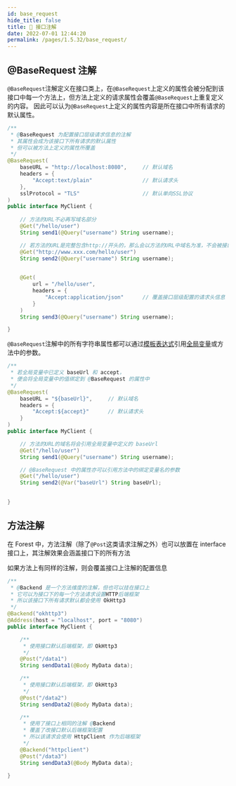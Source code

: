 ```yaml
---
id: base_request
hide_title: false
title: 🧁 接口注解
date: 2022-07-01 12:44:20
permalink: /pages/1.5.32/base_request/
---
```


## @BaseRequest 注解

`@BaseRequest`注解定义在接口类上，在`@BaseRequest`上定义的属性会被分配到该接口中每一个方法上，但方法上定义的请求属性会覆盖`@BaseRequest`上重复定义的内容。
因此可以认为`@BaseRequest`上定义的属性内容是所在接口中所有请求的默认属性。


```java
/**
 * @BaseRequest 为配置接口层级请求信息的注解
 * 其属性会成为该接口下所有请求的默认属性
 * 但可以被方法上定义的属性所覆盖
 */
@BaseRequest(
    baseURL = "http://localhost:8080",     // 默认域名
    headers = {
        "Accept:text/plain"                // 默认请求头
    },
    sslProtocol = "TLS"                    // 默认单向SSL协议
)
public interface MyClient {
  
    // 方法的URL不必再写域名部分
    @Get("/hello/user")
    String send1(@Query("username") String username);

    // 若方法的URL是完整包含http://开头的，那么会以方法的URL中域名为准，不会被接口层级中的baseURL属性覆盖
    @Get("http://www.xxx.com/hello/user")
    String send2(@Query("username") String username);
  

    @Get(
        url = "/hello/user",
        headers = {
            "Accept:application/json"      // 覆盖接口层级配置的请求头信息
        }
    )     
    String send3(@Query("username") String username);

}
```

`@BaseRequest`注解中的所有字符串属性都可以通过[模板表达式](https://dt_flys.gitee.io/forest/#/?id=%E5%8D%81-%E6%A8%A1%E6%9D%BF%E8%A1%A8%E8%BE%BE%E5%BC%8F)引用[全局变量](https://dt_flys.gitee.io/forest/#/?id=_65-%E5%85%A8%E5%B1%80%E5%8F%98%E9%87%8F%E7%BB%91%E5%AE%9A)或方法中的参数。

```java
/** 
 * 若全局变量中已定义 baseUrl 和 accept，
 * 便会将全局变量中的值绑定到 @BaseRequest 的属性中
 */
@BaseRequest(
    baseURL = "${baseUrl}",     // 默认域名
    headers = {
        "Accept:${accept}"      // 默认请求头
    }
)
public interface MyClient {

    // 方法的URL的域名将会引用全局变量中定义的 baseUrl
    @Get("/hello/user")     
    String send1(@Query("username") String username);

    // @BaseRequest 中的属性亦可以引用方法中的绑定变量名的参数
    @Get("/hello/user")
    String send2(@Var("baseUrl") String baseUrl);
  

}

```

## 方法注解

在 Forest 中，方法注解（除了`@Post`这类请求注解之外）也可以放置在 interface 接口上，其注解效果会涵盖接口下的所有方法

如果方法上有同样的注解，则会覆盖接口上注解的配置信息

```java
/**
 * @Backend 是一个方法维度的注解，但也可以挂在接口上
 * 它可以为接口下的每一个方法请求设置HTTP后端框架
 * 所以该接口下所有请求默认都会使用 OkHttp3
 */
@Backend("okhttp3")
@Address(host = "localhost", port = "8080")
public interface MyClient {

    /**
     * 使用接口默认后端框架，即 OkHttp3
     */
    @Post("/data1")
    String sendData1(@Body MyData data);

    /**
     * 使用接口默认后端框架，即 OkHttp3
     */
    @Post("/data2")
    String sendData2(@Body MyData data);

    /**
     * 使用了接口上相同的注解 @Backend
     * 覆盖了改接口默认后端框架配置
     * 所以该请求会使用 HttpClient 作为后端框架
     */
    @Backend("httpclient")
    @Post("/data3")
    String sendData3(@Body MyData data);

}


```
